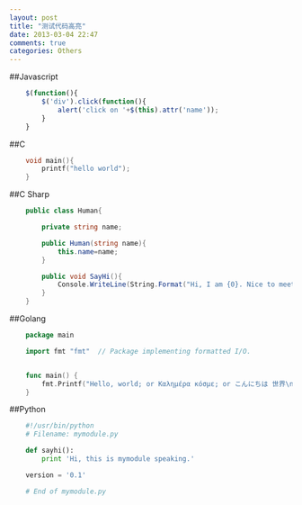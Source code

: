 ```yaml
---
layout: post
title: "测试代码高亮"
date: 2013-03-04 22:47
comments: true
categories: Others
---
```

##Javascript
``` js 这是一段javascript代码
	$(function(){
		$('div').click(function(){
			alert('click on '+$(this).attr('name'));
		}
	}
```
<!-- more -->
##C
``` c 这是一段C语言代码
	void main(){
		printf("hello world");
	}
```

##C Sharp
``` c# 这是一段C#代码
	public class Human{

		private string name;

		public Human(string name){
			this.name=name;
		}

		public void SayHi(){
			Console.WriteLine(String.Format("Hi, I am {0}. Nice to meet you.",this.name));
		}
	}
```
##Golang
``` go 这是一段golang代码
	package main

	import fmt "fmt"  // Package implementing formatted I/O.


	func main() {
		fmt.Printf("Hello, world; or Καλημέρα κόσμε; or こんにちは 世界\n")
	}
```
##Python
``` python 这是一段Python代码
	#!/usr/bin/python
	# Filename: mymodule.py

	def sayhi():
		print 'Hi, this is mymodule speaking.'

	version = '0.1'

	# End of mymodule.py
```
